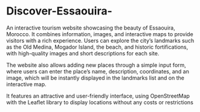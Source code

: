 # Discover-Essaouira-
An interactive tourism website showcasing the beauty of Essaouira, Morocco. It combines information, images, and interactive maps to provide visitors with a rich experience.
Users can explore the city’s landmarks such as the Old Medina, Mogador Island, the beach, and historic fortifications, with high-quality images and short descriptions for each site.

The website also allows adding new places through a simple input form, where users can enter the place’s name, description, coordinates, and an image, which will be instantly displayed in the landmarks list and on the interactive map.

It features an attractive and user-friendly interface, using OpenStreetMap with the Leaflet library to display locations without any costs or restrictions
